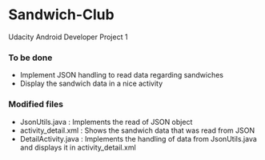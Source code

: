 # Sandwich-Club
Udacity Android Developer Project 1

### To be done
- Implement JSON handling to read data regarding sandwiches
- Display the sandwich data in a nice activity

### Modified files
- JsonUtils.java : Implements the read of JSON object
- activity_detail.xml : Shows the sandwich data that was read from JSON
- DetailActivity.java : Implements the handling of data from JsonUtils.java and displays it in activity_detail.xml
